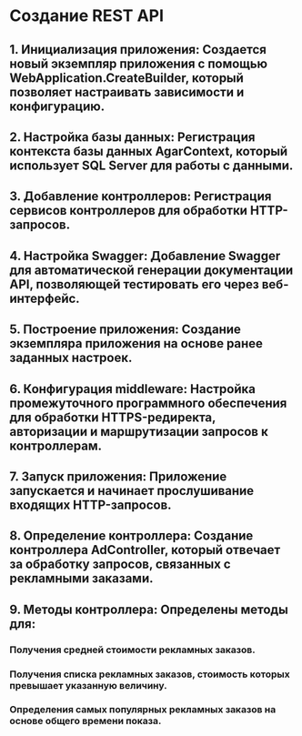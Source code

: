 # Создание REST API

## 1. Инициализация приложения: Создается новый экземпляр приложения с помощью WebApplication.CreateBuilder, который позволяет настраивать зависимости и конфигурацию.

## 2. Настройка базы данных: Регистрация контекста базы данных AgarContext, который использует SQL Server для работы с данными.

## 3. Добавление контроллеров: Регистрация сервисов контроллеров для обработки HTTP-запросов.

## 4. Настройка Swagger: Добавление Swagger для автоматической генерации документации API, позволяющей тестировать его через веб-интерфейс.

## 5. Построение приложения: Создание экземпляра приложения на основе ранее заданных настроек.

## 6. Конфигурация middleware: Настройка промежуточного программного обеспечения для обработки HTTPS-редиректа, авторизации и маршрутизации запросов к контроллерам.

## 7. Запуск приложения: Приложение запускается и начинает прослушивание входящих HTTP-запросов.

## 8. Определение контроллера: Создание контроллера AdController, который отвечает за обработку запросов, связанных с рекламными заказами.

## 9. Методы контроллера: Определены методы для:

### Получения средней стоимости рекламных заказов.
### Получения списка рекламных заказов, стоимость которых превышает указанную величину.
### Определения самых популярных рекламных заказов на основе общего времени показа.
